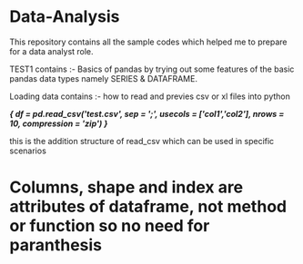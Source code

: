 # Data-Analysis
This repository contains all the sample codes which helped me to prepare for a data analyst role.

TEST1 contains :- Basics of pandas by trying out some features of the basic pandas data types namely SERIES & DATAFRAME.

Loading data contains :- how to read and previes csv or xl files into python 

***{
  df = pd.read_csv('test.csv', sep = ';', usecols = ['col1','col2'], nrows = 10, compression = 'zip')
}***

this is the addition structure of read_csv which can be used in specific scenarios

# Columns, shape and index are attributes of dataframe, not method or function so no need for paranthesis 




